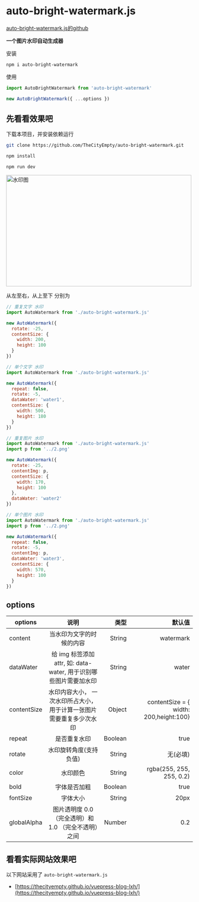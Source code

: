 

# auto-bright-watermark.js

[auto-bright-watermark.js的github](https://github.com/TheCityEmpty/auto-bright-watermark)

**一个图片水印自动生成器**

安装

```bash
npm i auto-bright-watermark
```

使用
```js
import AutoBrightWatermark from 'auto-bright-watermark'

new AutoBrightWatermark({ ...options })
```

## 先看看效果吧

下载本项目，并安装依赖运行
```bash
git clone https://github.com/TheCityEmpty/auto-bright-watermark.git

npm install

npm run dev
```

<img :src="$withBase('/bright-watermark.png')" data-water style="width: 500px;height: 300px;" alt="水印图">

从左至右，从上至下 分别为

```js
// 重复文字 水印
import AutoWatermark from './auto-bright-watermark.js'

new AutoWatermark({
  rotate: -25,
  contentSize: {
    width: 200,
    height: 100
  }
})
```

```js
// 单个文字 水印
import AutoWatermark from './auto-bright-watermark.js'

new AutoWatermark({
  repeat: false,
  rotate: -5,
  dataWater: 'water1',
  contentSize: {
    width: 500,
    height: 180
  }
})
```

```js
// 重复图片 水印
import AutoWatermark from './auto-bright-watermark.js'
import p from '../2.png'

new AutoWatermark({
  rotate: -25,
  contentImg: p,
  contentSize: {
    width: 170,
    height: 100
  },
  dataWater: 'water2'
})
```

```js
// 单个图片 水印
import AutoWatermark from './auto-bright-watermark.js'
import p from '../2.png'

new AutoWatermark({
  repeat: false,
  rotate: -5,
  contentImg: p,
  dataWater: 'water3',
  contentSize: {
    width: 570,
    height: 100
  }
})
```

## options

| options        | 说明           | 类型  | 默认值  |
| ------------- |:-------------:| -----:| ------:|
| content      | 当水印为文字的时候的内容 | String |  watermark      |
| dataWater      | 给 img 标签添加attr, 如: data-water, 用于识别哪些图片需要加水印      |  String |  water      |
| contentSize | 水印内容大小， 一次水印所占大小，用于计算一张图片需要重复多少次水印   |   Object |  contentSize = { width: 200,height:100}|
| repeat | 是否重复水印   |   Boolean |   true    |
| rotate | 水印旋转角度(支持负值)   |   String  | 无(必填)
| color | 水印颜色   |   String |   rgba(255, 255, 255, 0.2)     |
| bold | 字体是否加粗   |   Boolean |   true     |
| fontSize | 字体大小   |   String |   20px     |
| globalAlpha | 图片透明度  0.0  （完全透明）和 1.0 （完全不透明）之间   |   Number |   0.2     |


## 看看实际网站效果吧

以下网站采用了 `auto-bright-watermark.js`

* [https://thecityempty.github.io/vuepress-blog-lxh/](https://thecityempty.github.io/vuepress-blog-lxh/)
